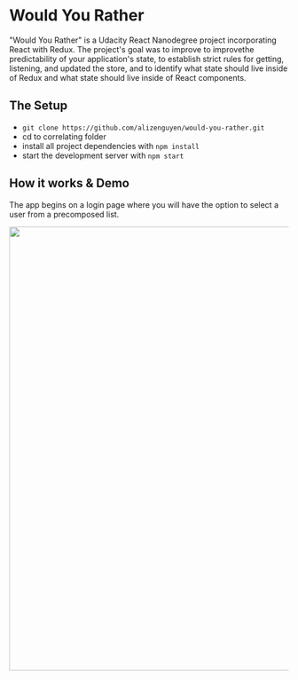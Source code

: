 # Would You Rather 

"Would You Rather" is a Udacity React Nanodegree project incorporating React with Redux. The project's goal was to improve to improvethe predictability of your application's state, to establish strict rules for getting, listening, and updated the store, and to identify what state should live inside of Redux and what state should live inside of React components. 

## The Setup

* `git clone https://github.com/alizenguyen/would-you-rather.git`
* cd to correlating folder
* install all project dependencies with `npm install`
* start the development server with `npm start`

## How it works & Demo

The app begins on a login page where you will have the option to select a user from a precomposed list. 

<img src="./src/images/login.gif" width="800">
